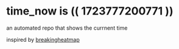 # time_now is (( 1723777200771 ))

an automated repo that shows the currnent time

inspired by [breakingheatmap](https://github.com/breakingheatmap/breakingheatmap)